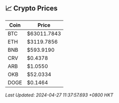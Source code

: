 ## 📈 Crypto Prices

| Coin | Price |
| ---- | ----- |
| BTC | $63011.7843 |
| ETH | $3119.7856 |
| BNB | $593.9190 |
| CRV | $0.4378 |
| ARB | $1.0550 |
| OKB | $52.0334 |
| DOGE | $0.1464 |

_Last Updated: 2024-04-27 11:37:57.693 +0800 HKT_